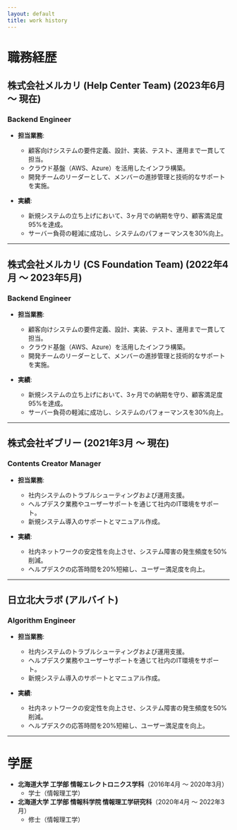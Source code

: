 ```yaml
---
layout: default
title: work history
---
```


# 職務経歴

## 株式会社メルカリ (Help Center Team) (2023年6月 ～ 現在)
### Backend Engineer
- **担当業務**:
  - 顧客向けシステムの要件定義、設計、実装、テスト、運用まで一貫して担当。
  - クラウド基盤（AWS、Azure）を活用したインフラ構築。
  - 開発チームのリーダーとして、メンバーの進捗管理と技術的なサポートを実施。

- **実績**:
  - 新規システムの立ち上げにおいて、3ヶ月での納期を守り、顧客満足度95%を達成。
  - サーバー負荷の軽減に成功し、システムのパフォーマンスを30%向上。

---

## 株式会社メルカリ (CS Foundation Team) (2022年4月 ～ 2023年5月)
### Backend Engineer
- **担当業務**:
  - 顧客向けシステムの要件定義、設計、実装、テスト、運用まで一貫して担当。
  - クラウド基盤（AWS、Azure）を活用したインフラ構築。
  - 開発チームのリーダーとして、メンバーの進捗管理と技術的なサポートを実施。

- **実績**:
  - 新規システムの立ち上げにおいて、3ヶ月での納期を守り、顧客満足度95%を達成。
  - サーバー負荷の軽減に成功し、システムのパフォーマンスを30%向上。

---

## 株式会社ギブリー (2021年3月 ～ 現在)
### Contents Creator Manager
- **担当業務**:
  - 社内システムのトラブルシューティングおよび運用支援。
  - ヘルプデスク業務やユーザーサポートを通じて社内のIT環境をサポート。
  - 新規システム導入のサポートとマニュアル作成。

- **実績**:
  - 社内ネットワークの安定性を向上させ、システム障害の発生頻度を50%削減。
  - ヘルプデスクの応答時間を20%短縮し、ユーザー満足度を向上。

---

## 日立北大ラボ (アルバイト)
### Algorithm Engineer
- **担当業務**:
  - 社内システムのトラブルシューティングおよび運用支援。
  - ヘルプデスク業務やユーザーサポートを通じて社内のIT環境をサポート。
  - 新規システム導入のサポートとマニュアル作成。

- **実績**:
  - 社内ネットワークの安定性を向上させ、システム障害の発生頻度を50%削減。
  - ヘルプデスクの応答時間を20%短縮し、ユーザー満足度を向上。

---

# 学歴
- **北海道大学 工学部 情報エレクトロニクス学科**（2016年4月 ～ 2020年3月）
  - 学士（情報理工学）
- **北海道大学 工学部 情報科学院 情報理工学研究科**（2020年4月 ～ 2022年3月）
  - 修士（情報理工学）

